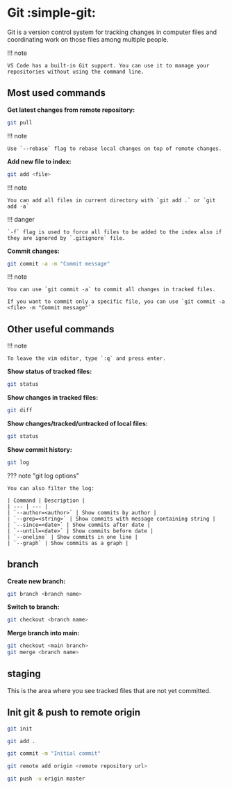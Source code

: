 # Git :simple-git:

Git is a version control system for tracking changes in computer files and coordinating work on those files among multiple people.

!!! note

    VS Code has a built-in Git support. You can use it to manage your repositories without using the command line.

## Most used commands

**Get latest changes from remote repository:**

```bash
git pull
```

!!! note

    Use `--rebase` flag to rebase local changes on top of remote changes.

**Add new file to index:**

```bash
git add <file>
```

!!! note

    You can add all files in current directory with `git add .` or `git add -a`

!!! danger

    `-f` flag is used to force all files to be added to the index also if they are ignored by `.gitignore` file.

**Commit changes:**

```bash
git commit -a -m "Commit message"
```

!!! note

    You can use `git commit -a` to commit all changes in tracked files.

    If you want to commit only a specific file, you can use `git commit -a <file> -m "Commit message"`

## Other useful commands

!!! note

    To leave the vim editor, type `:q` and press enter.

**Show status of tracked files:**

```bash
git status
```

**Show changes in tracked files:**

```bash
git diff
```

**Show changes/tracked/untracked of local files:**

```bash
git status
```

**Show commit history:**

```bash
git log
```

??? note "git log options"

    You can also filter the log:

    | Command | Description |
    | --- | --- |
    | `--author=<author>` | Show commits by author |
    | `--grep=<string>` | Show commits with message containing string |
    | `--since=<date>` | Show commits after date |
    | `--until=<date>` | Show commits before date |
    | `--oneline` | Show commits in one line |
    | `--graph` | Show commits as a graph |

## branch

**Create new branch:**

```bash
git branch <branch name>
```

**Switch to branch:**

```bash
git checkout <branch name>
```

**Merge branch into main:**

```bash
git checkout <main branch>
git merge <branch name>
```

## staging

This is the area where you see tracked files that are not yet committed.

## Init git & push to remote origin

```bash
git init
```

```bash
git add .
```

```bash
git commit -m "Initial commit"
```

```bash
git remote add origin <remote repository url>
```

```bash
git push -u origin master
```
